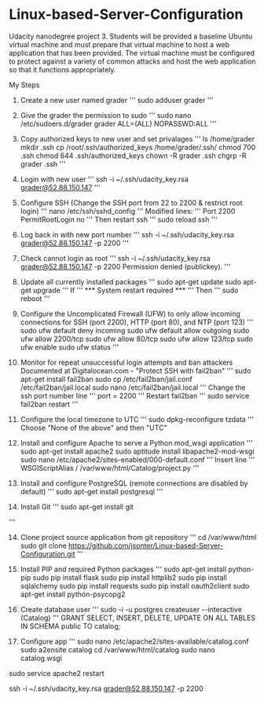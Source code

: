 # Linux-based-Server-Configuration
Udacity nanodegree project 3. Students will be provided a baseline Ubuntu virtual machine and must prepare that virtual machine to host a web application that has been provided. The virtual machine must be configured to protect against a variety of common attacks and host the web application so that it functions appropriately.

My Steps

1. Create a new user named grader
'''
sudo adduser grader
'''

2. Give the grader the permission to sudo
'''
sudo nano /etc/sudoers.d/grader
grader ALL=(ALL) NOPASSWD:ALL
'''

3. Copy authorized keys to new user and set privalages
'''
ls /home/grader
mkdir .ssh
cp /root/.ssh/authorized_keys /home/grader/.ssh/
chmod 700 .ssh
chmod 644 .ssh/authorized_keys
chown -R grader .ssh
chgrp -R grader .ssh
'''

4. Login with new user
'''
ssh -i ~/.ssh/udacity_key.rsa grader@52.88.150.147
'''

5. Configure SSH (Change the SSH port from 22 to 2200 & restrict root login)
'''
nano /etc/ssh/sshd_config
'''
Modified lines:
'''
Port 2200
PermitRootLogin no
'''
Then restart ssh
'''
sudo reload ssh
'''

5. Log back in with new port number
'''
ssh -i ~/.ssh/udacity_key.rsa grader@52.88.150.147 -p 2200
'''

6. Check cannot login as root
'''
ssh -i ~/.ssh/udacity_key.rsa grader@52.88.150.147 -p 2200
Permission denied (publickey).
'''

7. Update all currently installed packages
'''
sudo apt-get update
sudo apt-get upgrade
'''
If
'''
*** System restart required ***
'''
Then
'''
sudo reboot
'''

8. Configure the Uncomplicated Firewall (UFW) to only allow incoming connections for SSH (port 2200), HTTP (port 80), and NTP (port 123)
'''
sudo ufw default deny incoming
sudo ufw default allow outgoing
sudo ufw allow 2200/tcp
sudo ufw allow 80/tcp
sudo ufw allow 123/tcp
sudo ufw enable
sudo ufw status
'''

9. Monitor for repeat unsuccessful login attempts and ban attackers
Documented at Digitalocean.com - "Protect SSH with fail2ban"
'''
sudo apt-get install fail2ban
sudo cp /etc/fail2ban/jail.conf /etc/fail2ban/jail.local
sudo nano /etc/fail2ban/jail.local
'''
Change the ssh port number line
'''
port     = 2200
'''
Restart fail2ban
'''
sudo service fail2ban restart
'''

10. Configure the local timezone to UTC
'''
sudo dpkg-reconfigure tzdata
'''
Choose "None of the above" and then "UTC"

11. Install and configure Apache to serve a Python mod_wsgi application
'''
sudo apt-get install apache2
sudo aptitude install libapache2-mod-wsgi
sudo nano /etc/apache2/sites-enabled/000-default.conf
'''
Insert line
'''
WSGIScriptAlias / /var/www/html/Catalog/project.py
'''

12. Install and configure PostgreSQL (remote connections are disabled by default)
'''
sudo apt-get install postgresql
'''

13. Install Git
'''
sudo apt-get install git

'''

14. Clone project source application from git repository
'''
cd /var/www/html
sudo git clone https://github.com/jsonter/Linux-based-Server-Configuration.git
'''

15. Install PIP and required Python packages
'''
sudo apt-get install python-pip
sudo pip install flask
sudo pip install httplib2
sudo pip install sqlalchemy
sudo pip install requests
sudo pip install oauth2client
sudo apt-get install python-psycopg2

16. Create database user
'''
sudo -i -u postgres
createuser --interactive (Catalog)
'''
GRANT SELECT, INSERT, DELETE, UPDATE ON ALL TABLES IN SCHEMA public TO catalog;


17. Configure app
'''
sudo nano /etc/apache2/sites-available/catalog.conf
sudo a2ensite catalog
cd /var/www/html/catalog
sudo nano catalog.wsgi

sudo service apache2 restart



ssh -i ~/.ssh/udacity_key.rsa grader@52.88.150.147 -p 2200
